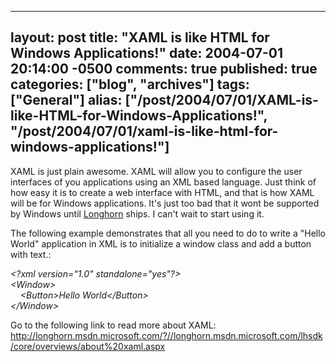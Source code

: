   ---
  layout: post
  title: "XAML is like HTML for Windows Applications!"
  date: 2004-07-01 20:14:00 -0500
  comments: true
  published: true
  categories: ["blog", "archives"]
  tags: ["General"]
  alias: ["/post/2004/07/01/XAML-is-like-HTML-for-Windows-Applications!", "/post/2004/07/01/xaml-is-like-html-for-windows-applications!"]
  ---
<!-- more -->
<P>XAML is just plain awesome. XAML will allow you to configure the user interfaces of you applications using an XML based language. Just think of how easy it is to create a web interface with HTML, and that is how XAML will be for Windows applications. It's just too bad that it wont be supported by Windows until <a title="Windows "Longhorn"" href="http://msdn.microsoft.com/longhorn/" target="_blank">Longhorn</a> ships. I can't wait to start using it.</P>
<P>The following example demonstrates that all you need to do to write a "Hello World" application in XML is to initialize a window class and add a button with text.: </P>
<P><EM>&lt;?xml version="1.0" standalone="yes"?&gt;<BR>&lt;Window&gt;<BR>&nbsp;&nbsp;&nbsp; &lt;Button&gt;Hello World&lt;/Button&gt;<BR>&lt;/Window&gt;</EM><BR></P>
<P>Go to the following link to read more about XAML: <A href="http://longhorn.msdn.microsoft.com/?//longhorn.msdn.microsoft.com/lhsdk/core/overviews/about%20xaml.aspx">http://longhorn.msdn.microsoft.com/?//longhorn.msdn.microsoft.com/lhsdk/core/overviews/about%20xaml.aspx</A></P>
